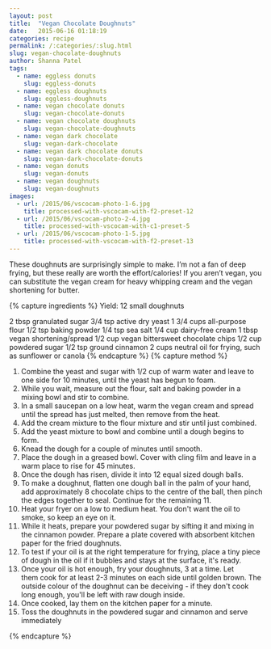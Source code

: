 ```yaml
---
layout: post
title:  "Vegan Chocolate Doughnuts"
date:   2015-06-16 01:18:19
categories: recipe
permalink: /:categories/:slug.html
slug: vegan-chocolate-doughnuts
author: Shanna Patel
tags: 
  - name: eggless donuts
    slug: eggless-donuts
  - name: eggless doughnuts
    slug: eggless-doughnuts
  - name: vegan chocolate donuts
    slug: vegan-chocolate-donuts
  - name: vegan chocolate doughnuts
    slug: vegan-chocolate-doughnuts
  - name: vegan dark chocolate
    slug: vegan-dark-chocolate
  - name: vegan dark chocolate donuts
    slug: vegan-dark-chocolate-donuts
  - name: vegan donuts
    slug: vegan-donuts
  - name: vegan doughnuts
    slug: vegan-doughnuts
images: 
  - url: /2015/06/vscocam-photo-1-6.jpg
    title: processed-with-vscocam-with-f2-preset-12
  - url: /2015/06/vscocam-photo-2-4.jpg
    title: processed-with-vscocam-with-c1-preset-5
  - url: /2015/06/vscocam-photo-1-5.jpg
    title: processed-with-vscocam-with-f2-preset-13
---
```

<p>These doughnuts are surprisingly simple to make. I’m not a fan of deep frying, but these really are worth the effort/calories! If you aren’t vegan, you can substitute the vegan cream for heavy whipping cream and the vegan shortening for butter.</p>
{% capture ingredients %}
Yield: 12 small doughnuts

2 tbsp granulated sugar
3/4 tsp active dry yeast
1 3/4 cups all-purpose flour
1/2 tsp baking powder
1/4 tsp sea salt
1/4 cup dairy-free cream
1 tbsp vegan shortening/spread 
1/2 cup vegan bittersweet chocolate chips
1/2 cup powdered sugar
1/2 tsp ground cinnamon 
2 cups neutral oil for frying, such as sunflower or canola
{% endcapture %}
{% capture method %}
<ol>
<li>Combine the yeast and sugar with 1/2 cup of warm water and leave to one side for 10 minutes, until the yeast has begun to foam.</li>
<li>While you wait, measure out the flour, salt and baking powder in a mixing bowl and stir to combine.</li>
<li>In a small saucepan on a low heat, warm the vegan cream and spread until the spread has just melted, then remove from the heat.</li>
<li>Add the cream mixture to the flour mixture and stir until just combined.</li>
<li>Add the yeast mixture to bowl and combine until a dough begins to form.</li>
<li>Knead the dough for a couple of minutes until smooth.</li>
<li>Place the dough in a greased bowl. Cover with cling film and leave in a warm place to rise for 45 minutes.</li>
<li>Once the dough has risen, divide it into 12 equal sized dough balls.</li>
<li>To make a doughnut, flatten one dough ball in the palm of your hand, add approximately 8 chocolate chips to the centre of the ball, then pinch the edges together to seal. Continue for the remaining 11.</li>
<li>Heat your fryer on a low to medium heat. You don't want the oil to smoke, so keep an eye on it.</li>
<li>While it heats, prepare your powdered sugar by sifting it and mixing in the cinnamon powder. Prepare a plate covered with absorbent kitchen paper for the fried doughnuts.</li>
<li>To test if your oil is at the right temperature for frying, place a tiny piece of dough in the oil if it bubbles and stays at the surface, it's ready.</li>
<li>Once your oil is hot enough, fry your doughnuts, 3 at a time. Let them cook for at least 2-3 minutes on each side until golden brown. The outside colour of the doughnut can be deceiving - if they don't cook long enough, you'll be left with raw dough inside.</li>
<li>Once cooked, lay them on the kitchen paper for a minute.</li>
<li>Toss the doughnuts in the powdered sugar and cinnamon and serve immediately</li>
</ol>
{% endcapture %}
